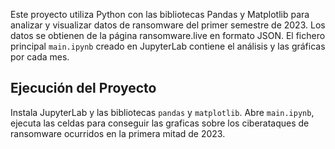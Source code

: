Este proyecto utiliza Python con las bibliotecas Pandas y Matplotlib para analizar y visualizar datos de ransomware del primer semestre de 2023. Los datos se obtienen de la página ransomware.live en formato JSON. El fichero principal `main.ipynb` creado en JupyterLab contiene el análisis y las gráficas por cada mes. 

## Ejecución del Proyecto

Instala JupyterLab y las bibliotecas `pandas` y `matplotlib`. Abre `main.ipynb`, ejecuta las celdas para conseguir las graficas sobre los ciberataques de ransomware ocurridos en la primera mitad de 2023.
